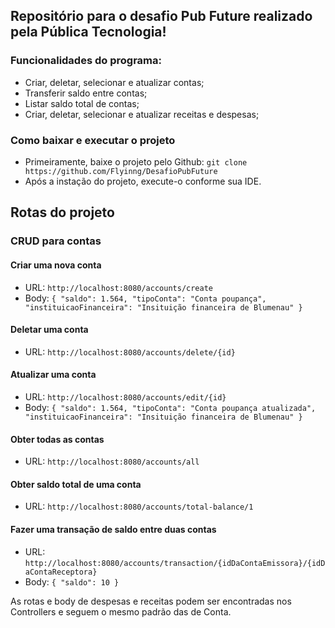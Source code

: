 ## Repositório para o desafio Pub Future realizado pela Pública Tecnologia!

### Funcionalidades do programa:

- Criar, deletar, selecionar e atualizar contas;
- Transferir saldo entre contas;
- Listar saldo total de contas;
- Criar, deletar, selecionar e atualizar receitas e despesas;


### Como baixar e executar o projeto

- Primeiramente, baixe o projeto pelo Github: ``git clone https://github.com/Flyinng/DesafioPubFuture``
- Após a instação do projeto, execute-o conforme sua IDE.

## Rotas do projeto

### CRUD para contas

#### Criar uma nova conta
- URL: ``http://localhost:8080/accounts/create``   
- Body: ``{ "saldo": 1.564, "tipoConta": "Conta poupança", "instituicaoFinanceira": "Insituição financeira de Blumenau" }``
#### Deletar uma conta
- URL: ``http://localhost:8080/accounts/delete/{id}``   
#### Atualizar uma conta
- URL: ``http://localhost:8080/accounts/edit/{id}``
- Body: ``{ "saldo": 1.564, "tipoConta": "Conta poupança atualizada", "instituicaoFinanceira": "Insituição financeira de Blumenau" }``
#### Obter todas as contas
- URL: ``http://localhost:8080/accounts/all``
#### Obter saldo total de uma conta
- URL: ``http://localhost:8080/accounts/total-balance/1``
#### Fazer uma transação de saldo entre duas contas
- URL: ``http://localhost:8080/accounts/transaction/{idDaContaEmissora}/{idDaContaReceptora}``
- Body: ``{ "saldo": 10 }``

As rotas e body de despesas e receitas podem ser encontradas nos Controllers e seguem o mesmo padrão das de Conta.
